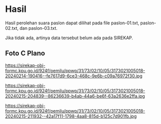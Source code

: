 # Hasil

Hasil perolehan suara paslon dapat dilihat pada file paslon-01.txt, paslon-02.txt, dan paslon-03.txt.

Jika tidak ada, artinya data tersebut belum ada pada SIREKAP.

## Foto C Plano

https://sirekap-obj-formc.kpu.go.id/924f/pemilu/ppwp/31/73/02/10/05/3173021005018-20240214-190416--fe7617d9-6ce3-468c-9e6b-c09a76972f30.jpg

https://sirekap-obj-formc.kpu.go.id/924f/pemilu/ppwp/31/73/02/10/05/3173021005018-20240215-204839--86236639-b4ab-44a6-be6f-63a2636e2ffa.jpg

https://sirekap-obj-formc.kpu.go.id/924f/pemilu/ppwp/31/73/02/10/05/3173021005018-20240215-211932--42a17f11-1798-4aa8-815d-b125c7d901fb.jpg
